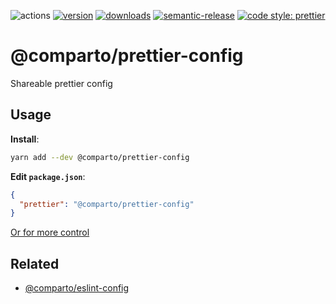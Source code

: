 ![actions][actions-badge]
[![version][version-badge]][package] [![downloads][downloads-badge]][npmtrends]
[![semantic-release][semantic-release-badge]][semantic-release]
[![code style: prettier][prettier-badge]][prettier]

# @comparto/prettier-config

Shareable prettier config

## Usage

**Install**:

```sh
yarn add --dev @comparto/prettier-config
```

**Edit `package.json`**:

```json
{
  "prettier": "@comparto/prettier-config"
}
```

[Or for more control](https://prettier.io/docs/en/configuration.html#sharing-configurations)

## Related

- [@comparto/eslint-config](https://github.com/comparto/eslint-config)

[actions-badge]: https://img.shields.io/github/workflow/status/comparto/prettier-config/Release?label=actions&logo=github-actions&style=flat-square
[version-badge]: https://img.shields.io/npm/v/@comparto/prettier-config.svg?logo=npm&style=flat-square
[package]: https://www.npmjs.com/package/@comparto/prettier-config
[downloads-badge]: https://img.shields.io/npm/dm/@comparto/prettier-config.svg?logo=npm&style=flat-square
[npmtrends]: http://www.npmtrends.com/@comparto/prettier-config
[semantic-release]: https://github.com/semantic-release/semantic-release
[semantic-release-badge]: https://img.shields.io/badge/%20%20%F0%9F%93%A6%F0%9F%9A%80-semantic--release-e10079.svg?style=flat-square
[prettier-badge]: https://img.shields.io/badge/code_style-prettier-ff69b4.svg?style=flat-square
[prettier]: https://github.com/prettier/prettier
